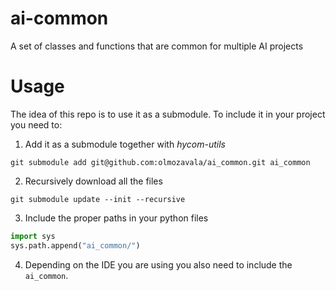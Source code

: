 # ai-common
A set of classes and functions that are common for multiple AI projects

# Usage

The idea of this repo is to use it as a submodule.
To include it in your project you need to:

1. Add it as a submodule together with *hycom-utils*
```shell
git submodule add git@github.com:olmozavala/ai_common.git ai_common
```
2. Recursively download all the files
```shell
git submodule update --init --recursive
```
3. Include the proper paths in your python files
```python
import sys
sys.path.append("ai_common/")
```
4. Depending on the IDE you are using you also need to include the `ai_common`.
